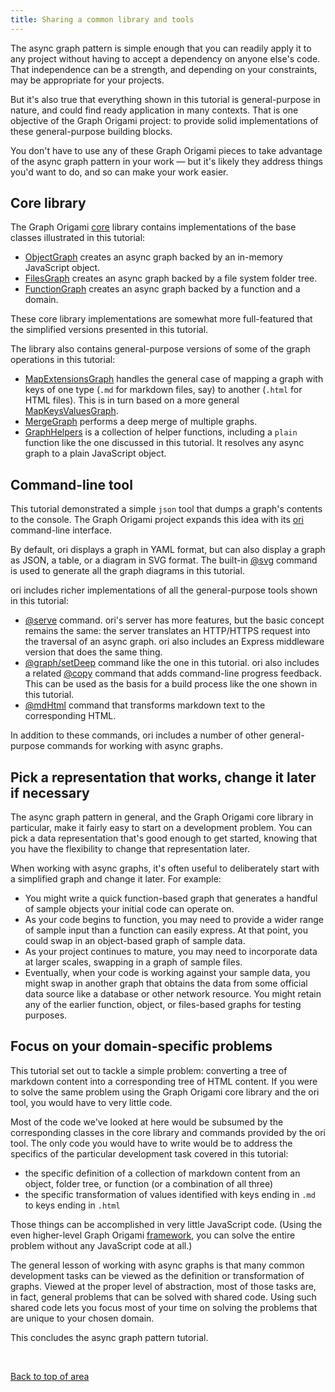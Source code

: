 ```yaml
---
title: Sharing a common library and tools
---
```


The async graph pattern is simple enough that you can readily apply it to any project without having to accept a dependency on anyone else's code. That independence can be a strength, and depending on your constraints, may be appropriate for your projects.

But it's also true that everything shown in this tutorial is general-purpose in nature, and could find ready application in many contexts. That is one objective of the Graph Origami project: to provide solid implementations of these general-purpose building blocks.

You don't have to use any of these Graph Origami pieces to take advantage of the async graph pattern in your work — but it's likely they address things you'd want to do, and so can make your work easier.

## Core library

The Graph Origami [core](/core) library contains implementations of the base classes illustrated in this tutorial:

- [ObjectGraph](/core/ObjectGraph.html) creates an async graph backed by an in-memory JavaScript object.
- [FilesGraph](/core/FilesGraph.html) creates an async graph backed by a file system folder tree.
- [FunctionGraph](/core/FunctionGraph.html) creates an async graph backed by a function and a domain.

These core library implementations are somewhat more full-featured that the simplified versions presented in this tutorial.

The library also contains general-purpose versions of some of the graph operations in this tutorial:

- [MapExtensionsGraph](/core/MapExtensionsGraph.html) handles the general case of mapping a graph with keys of one type (`.md` for markdown files, say) to another (`.html` for HTML files). This is in turn based on a more general [MapKeysValuesGraph](/core/MapKeysValuesGraph.html).
- [MergeGraph](/core/MergeGraph.html) performs a deep merge of multiple graphs.
- [GraphHelpers](/core/GraphHelpers.html) is a collection of helper functions, including a `plain` function like the one discussed in this tutorial. It resolves any async graph to a plain JavaScript object.

## Command-line tool

This tutorial demonstrated a simple `json` tool that dumps a graph's contents to the console. The Graph Origami project expands this idea with its [ori](/cli) command-line interface.

By default, ori displays a graph in YAML format, but can also display a graph as JSON, a table, or a diagram in SVG format. The built-in [@svg](/language/@svg.html) command is used to generate all the graph diagrams in this tutorial.

ori includes richer implementations of all the general-purpose tools shown in this tutorial:

- [@serve](/language/@serve.html) command. ori's server has more features, but the basic concept remains the same: the server translates an HTTP/HTTPS request into the traversal of an async graph. ori also includes an Express middleware version that does the same thing.
- [@graph/setDeep](/language/@graph.html#setDeep) command like the one in this tutorial. ori also includes a related [@copy](/language/@copy.html) command that adds command-line progress feedback. This can be used as the basis for a build process like the one shown in this tutorial.
- [@mdHtml](/language/@mdHtml.html) command that transforms markdown text to the corresponding HTML.

In addition to these commands, ori includes a number of other general-purpose commands for working with async graphs.

## Pick a representation that works, change it later if necessary

The async graph pattern in general, and the Graph Origami core library in particular, make it fairly easy to start on a development problem. You can pick a data representation that's good enough to get started, knowing that you have the flexibility to change that representation later.

When working with async graphs, it's often useful to deliberately start with a simplified graph and change it later. For example:

- You might write a quick function-based graph that generates a handful of sample objects your initial code can operate on.
- As your code begins to function, you may need to provide a wider range of sample input than a function can easily express. At that point, you could swap in an object-based graph of sample data.
- As your project continues to mature, you may need to incorporate data at larger scales, swapping in a graph of sample files.
- Eventually, when your code is working against your sample data, you might swap in another graph that obtains the data from some official data source like a database or other network resource. You might retain any of the earlier function, object, or files-based graphs for testing purposes.

## Focus on your domain-specific problems

This tutorial set out to tackle a simple problem: converting a tree of markdown content into a corresponding tree of HTML content. If you were to solve the same problem using the Graph Origami core library and the ori tool, you would have to very little code.

Most of the code we've looked at here would be subsumed by the corresponding classes in the core library and commands provided by the ori tool. The only code you would have to write would be to address the specifics of the particular development task covered in this tutorial:

- the specific definition of a collection of markdown content from an object, folder tree, or function (or a combination of all three)
- the specific transformation of values identified with keys ending in `.md` to keys ending in `.html`

Those things can be accomplished in very little JavaScript code. (Using the even higher-level Graph Origami [framework](/framework/), you can solve the entire problem without any JavaScript code at all.)

The general lesson of working with async graphs is that many common development tasks can be viewed as the definition or transformation of graphs. Viewed at the proper level of abstraction, most of those tasks are, in fact, general problems that can be solved with shared code. Using such shared code lets you focus most of your time on solving the problems that are unique to your chosen domain.

This concludes the async graph pattern tutorial.

&nbsp;

[Back to top of area](/pattern)
